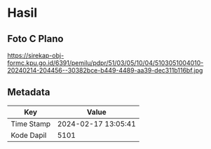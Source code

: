 # Hasil

## Foto C Plano

https://sirekap-obj-formc.kpu.go.id/6391/pemilu/pdpr/51/03/05/10/04/5103051004010-20240214-204456--30382bce-b449-4489-aa39-dec311b116bf.jpg


## Metadata

| Key        | Value               |
| ---------- | ------------------- |
| Time Stamp | 2024-02-17 13:05:41 |
| Kode Dapil | 5101                |



